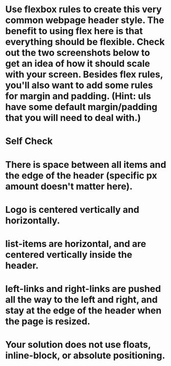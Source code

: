 # Use flexbox rules to create this very common webpage header style. The benefit to using flex here is that everything should be flexible. Check out the two screenshots below to get an idea of how it should scale with your screen. Besides flex rules, you'll also want to add some rules for margin and padding. (Hint: uls have some default margin/padding that you will need to deal with.)

# Self Check
# There is space between all items and the edge of the header (specific px amount doesn't matter here).
# Logo is centered vertically and horizontally.
# list-items are horizontal, and are centered vertically inside the header.
# left-links and right-links are pushed all the way to the left and right, and stay at the edge of the header when the page is resized.
# Your solution does not use floats, inline-block, or absolute positioning.